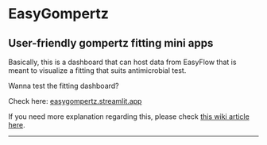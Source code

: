 # EasyGompertz
User-friendly gompertz fitting mini apps
---
Basically, this is a dashboard that can host data from EasyFlow that is meant to visualize a fitting that suits antimicrobial test.

Wanna test the fitting dashboard? 

Check here: [easygompertz.streamlit.app](easygompertz.streamlit.app)

If you need more explanation regarding this, please check [this wiki article here](https://en.wikipedia.org/wiki/Gompertz_function).

---
